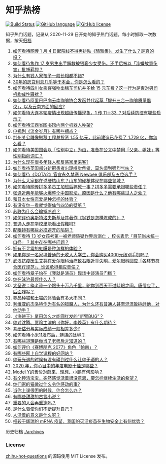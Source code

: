 # 知乎热榜
[![Build Status](https://github.com/ToWeLong/zhihu-hot-questions/workflows/CI/badge.svg)](https://github.com/ToWeLong/zhihu-hot-questions/actions)
[![GitHub language](https://img.shields.io/badge/language-golang-orange.svg)](https://golang.org/)
[![GitHub license](https://img.shields.io/github/license/ToWeLong/zhihu-hot-questions)](https://github.com/ToWeLong/zhihu-hot-questions/blob/main/LICENSE)

知乎热门话题，记录从 2020-11-29 日开始的知乎热门话题。每小时抓取一次数据，按天[归档](./archives)

<!-- BEGIN -->

1. [如何看待网传 1 月 4 日起院线不得再排映《晴雅集》，发生了什么？是真的吗？](https://www.zhihu.com/question/437579196)
1. [如何看待焦作 17 岁男生出手解救被猥亵少女受伤，还手后被以「涉嫌故意伤害」批捕羁押？](https://www.zhihu.com/question/437161836)
1. [为什么有钱人家孩子一般长相都不错?](https://www.zhihu.com/question/432161909)
1. [30年的房贷利息几乎等于本金，你是怎么看的？](https://www.zhihu.com/question/369020757)
1. [如何看待四川女乘客强吻出租车司机并多给 15 元车费？这一行为是否对男司机构成性骚扰？](https://www.zhihu.com/question/437649690)
1. [如何看待阿里巴巴向云南咖啡协会发函并代起草「提升三合一咖啡质量倡议」，以及云南方面的回应?](https://www.zhihu.com/question/437565923)
1. [如何看待大连本轮疫情出现超级传播现象，1 传 11＋33 ？对后续防控有哪些启示？](https://www.zhihu.com/question/437705970)
1. [如何看待江西省图书馆内两个机器人吵架?](https://www.zhihu.com/question/437335064)
1. [电视剧《流金岁月》有哪些槽点？](https://www.zhihu.com/question/436822594)
1. [荆州关公雕像搬移工程总投资 1.55 亿元，此前建造已花费了 1.729 亿，你怎么看？](https://www.zhihu.com/question/437144279)
1. [如何看待美国国会以「性别中立」为由，准备在公文中禁用「父亲、姐妹」等性别指向词汇？](https://www.zhihu.com/question/437699647)
1. [为什么现在很多年轻人都反感家里来客?](https://www.zhihu.com/question/337487629)
1. [如何看待英国部分新冠患者出现嗅觉倒错，莫名闻到强烈气味？](https://www.zhihu.com/question/436891750)
1. [如何看待《DOTA2》官宣永久禁赛 Newbee 俱乐部及五位选手？](https://www.zhihu.com/question/437683540)
1. [为什么大家都在说硬核山东？山东的硬核体现在哪些领域？](https://www.zhihu.com/question/389240700)
1. [如何看待网传拼多多员工加班后猝死一事？拼多多需要承担哪些责任？](https://www.zhihu.com/question/437702180)
1. [张译近两年能够火爆整个中国影坛，原因是什么？他有哪些过人之处？](https://www.zhihu.com/question/433569117)
1. [和日本女性恋爱是种怎样的体验？](https://www.zhihu.com/question/33957186)
1. [有没有你一看就觉得仙气四溢的壁纸？](https://www.zhihu.com/question/310693259)
1. [苏联为什么会输掉冷战？](https://www.zhihu.com/question/434205449)
1. [如何评价奥斯特洛夫斯基及其著作《钢铁是怎样炼成的》？](https://www.zhihu.com/question/38756972)
1. [普通人走在学校里能看出假鞋吗?](https://www.zhihu.com/question/436551907)
1. [配眼镜有哪些必须避开的陷阱？](https://www.zhihu.com/question/20123451)
1. [如何看待 13 岁女孩考第一被老师质疑作弊后溺亡 ，校长表示「目前尚未统一口径」？其中存在哪些问题？](https://www.zhihu.com/question/437682443)
1. [拥有不寻常的虹膜是种怎样的体验？](https://www.zhihu.com/question/55606095)
1. [如果你是一名家境普通的无收入大学生，你会购买4000元级别手机吗？](https://www.zhihu.com/question/437370731)
1. [武汉抗疫医生艾芬在爱尔眼科治疗致右眼近乎失明，爱尔眼科回应「各环节符合医疗规范」，谁该承担相应责任？](https://www.zhihu.com/question/437443568)
1. [如何看待章子怡在《我就是演员》现场中谈演员门槛？](https://www.zhihu.com/question/437596737)
1. [你在泳池最烦什么人？](https://www.zhihu.com/question/337490592)
1. [大圣说：俺老孙一个跟头十万八千里，驼你到西天不过眨眼之间。唐僧应了，后面咋写？](https://www.zhihu.com/question/435068407)
1. [养品种猫和土猫的体验会有多大不同？](https://www.zhihu.com/question/53451181)
1. [利维亚的杰洛特作为有名的猎魔人，为什么还有普通人甚至混混敢挑衅他，对他动手？](https://www.zhihu.com/question/437451519)
1. [《海贼王》尾田怎么才能圆红发的“断臂BUG”？](https://www.zhihu.com/question/429841145)
1. [你对沈腾、贾玲主演的《你好，李焕英》有什么期待？](https://www.zhihu.com/question/427903873)
1. [考研估分与实际成绩一般相差多少?](https://www.zhihu.com/question/437154737)
1. [如何看待小米11发布后，魅族的处境？](https://www.zhihu.com/question/436980166)
1. [有哪些道理是你当了老师后才知道的？](https://www.zhihu.com/question/366090311)
1. [如何评价《赛博朋克 2077》角色「帕南」？](https://www.zhihu.com/question/435117933)
1. [有哪些网上自学课程的好网站？](https://www.zhihu.com/question/31044894)
1. [你玩光遇的时候有没有碰到过什么让你无语的人？](https://www.zhihu.com/question/423398932)
1. [2020 年，你心目中的年度电影十佳是哪些？](https://www.zhihu.com/question/433710115)
1. [Model Y的售价对蔚来、理想、小鹏有何影响？](https://www.zhihu.com/question/437417536)
1. [有个睡渣宝宝，突然感觉活着很没意思，要怎样继续生活的希望？](https://www.zhihu.com/question/429845889)
1. [你们家的猫做过什么令你感动的事?](https://www.zhihu.com/question/321129135)
1. [当你上课很困的时候，你会怎么办？](https://www.zhihu.com/question/429501465)
1. [有哪些甜甜的古言小说？](https://www.zhihu.com/question/432436201)
1. [重要的人会再重逢吗？](https://www.zhihu.com/question/436148156)
1. [是什么驱使你们不断提升自己？](https://www.zhihu.com/question/432074761)
1. [人活着的意义是什么呀？](https://www.zhihu.com/question/429431634)
1. [相较于辉瑞的 mRNA 疫苗，我国的灭活疫苗在生物安全上有何优势？](https://www.zhihu.com/question/437276961)

<!-- END -->

历史归档 [./archives](./archives)


### License
[zhihu-hot-questions](https://github.com/towelong/zhihu-hot-questions) 的源码使用 MIT License 发布。
